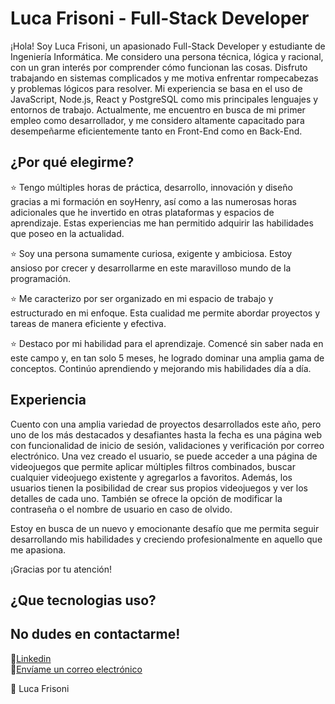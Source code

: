 
# Luca Frisoni - Full-Stack Developer
¡Hola! Soy Luca Frisoni, un apasionado Full-Stack Developer y estudiante de Ingeniería Informática. Me considero una persona técnica, lógica y racional, con un gran interés por comprender cómo funcionan las cosas. Disfruto trabajando en sistemas complicados y me motiva enfrentar rompecabezas y problemas lógicos para resolver. Mi experiencia se basa en el uso de JavaScript, Node.js, React y PostgreSQL como mis principales lenguajes y entornos de trabajo. Actualmente, me encuentro en busca de mi primer empleo como desarrollador, y me considero altamente capacitado para desempeñarme eficientemente tanto en Front-End como en Back-End.

## ¿Por qué elegirme?
⭐ Tengo múltiples horas de práctica, desarrollo, innovación y diseño gracias a mi formación en soyHenry, así como a las numerosas horas adicionales que he invertido en otras plataformas y espacios de aprendizaje. Estas experiencias me han permitido adquirir las habilidades que poseo en la actualidad.

⭐ Soy una persona sumamente curiosa, exigente y ambiciosa. Estoy ansioso por crecer y desarrollarme en este maravilloso mundo de la programación.

⭐ Me caracterizo por ser organizado en mi espacio de trabajo y estructurado en mi enfoque. Esta cualidad me permite abordar proyectos y tareas de manera eficiente y efectiva.

⭐ Destaco por mi habilidad para el aprendizaje. Comencé sin saber nada en este campo y, en tan solo 5 meses, he logrado dominar una amplia gama de conceptos. Continúo aprendiendo y mejorando mis habilidades día a día.

## Experiencia
Cuento con una amplia variedad de proyectos desarrollados este año, pero uno de los más destacados y desafiantes hasta la fecha es una página web con funcionalidad de inicio de sesión, validaciones y verificación por correo electrónico. Una vez creado el usuario, se puede acceder a una página de videojuegos que permite aplicar múltiples filtros combinados, buscar cualquier videojuego existente y agregarlos a favoritos. Además, los usuarios tienen la posibilidad de crear sus propios videojuegos y ver los detalles de cada uno. También se ofrece la opción de modificar la contraseña o el nombre de usuario en caso de olvido.

Estoy en busca de un nuevo y emocionante desafío que me permita seguir desarrollando mis habilidades y creciendo profesionalmente en aquello que me apasiona.

¡Gracias por tu atención!
 
 ## ¿Que tecnologias uso?

## No dudes en contactarme!
💼[Linkedin](https://www.linkedin.com/in/luca-frisoni-58ba67238/)<br>
📧[Envíame un correo electrónico](mailto:frisoniluca1@gmail.com)


🚀 Luca Frisoni
<!--
**LucaFrisoni/LucaFrisoni** is a ✨ _special_ ✨ repository because its `README.md` (this file) appears on your GitHub profile.

Here are some ideas to get you started:

- 🔭 I’m currently working on ...
- 🌱 I’m currently learning ...
- 👯 I’m looking to collaborate on ...
- 🤔 I’m looking for help with ...
- 💬 Ask me about ...
- 📫 How to reach me: ...
- 😄 Pronouns: ...
- ⚡ Fun fact: ...
-->
